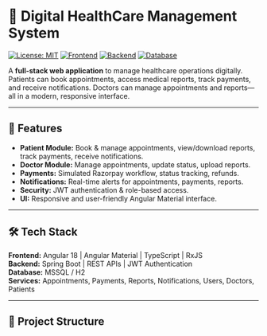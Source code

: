 # 🏥 Digital HealthCare Management System

[![License: MIT](https://img.shields.io/badge/License-MIT-green.svg)](LICENSE)
[![Frontend](https://img.shields.io/badge/Frontend-Angular-blue)](#)
[![Backend](https://img.shields.io/badge/Backend-Spring%20Boot-orange)](#)
[![Database](https://img.shields.io/badge/Database-MSSQL-lightgrey)](#)

A **full-stack web application** to manage healthcare operations digitally. Patients can book appointments, access medical reports, track payments, and receive notifications. Doctors can manage appointments and reports—all in a modern, responsive interface.

---

## **🚀 Features**

- **Patient Module:** Book & manage appointments, view/download reports, track payments, receive notifications.
- **Doctor Module:** Manage appointments, update status, upload reports.
- **Payments:** Simulated Razorpay workflow, status tracking, refunds.
- **Notifications:** Real-time alerts for appointments, payments, reports.
- **Security:** JWT authentication & role-based access.
- **UI:** Responsive and user-friendly Angular Material interface.

---

## **🛠 Tech Stack**

**Frontend:** Angular 18 | Angular Material | TypeScript | RxJS  
**Backend:** Spring Boot | REST APIs | JWT Authentication  
**Database:** MSSQL / H2  
**Services:** Appointments, Payments, Reports, Notifications, Users, Doctors, Patients

---

## **📂 Project Structure**

